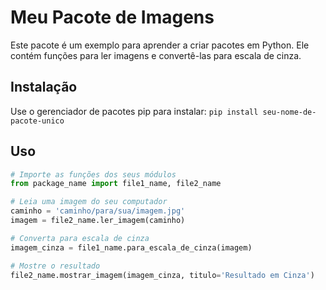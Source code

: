 # Meu Pacote de Imagens

Este pacote é um exemplo para aprender a criar pacotes em Python. Ele contém funções para ler imagens e convertê-las para escala de cinza.

## Instalação

Use o gerenciador de pacotes pip para instalar:
```pip install seu-nome-de-pacote-unico```

## Uso

```python
# Importe as funções dos seus módulos
from package_name import file1_name, file2_name

# Leia uma imagem do seu computador
caminho = 'caminho/para/sua/imagem.jpg'
imagem = file2_name.ler_imagem(caminho)

# Converta para escala de cinza
imagem_cinza = file1_name.para_escala_de_cinza(imagem)

# Mostre o resultado
file2_name.mostrar_imagem(imagem_cinza, titulo='Resultado em Cinza')